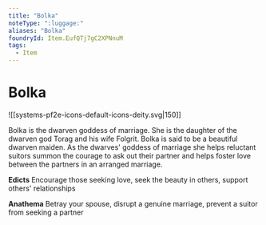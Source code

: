 ```yaml
---
title: "Bolka"
noteType: ":luggage:"
aliases: "Bolka"
foundryId: Item.EufQTj7gC2XPNnuM
tags:
  - Item
---
```


# Bolka
![[systems-pf2e-icons-default-icons-deity.svg|150]]

Bolka is the dwarven goddess of marriage. She is the daughter of the dwarven god Torag and his wife Folgrit. Bolka is said to be a beautiful dwarven maiden. As the dwarves' goddess of marriage she helps reluctant suitors summon the courage to ask out their partner and helps foster love between the partners in an arranged marriage.

**Edicts** Encourage those seeking love, seek the beauty in others, support others' relationships

**Anathema** Betray your spouse, disrupt a genuine marriage, prevent a suitor from seeking a partner
